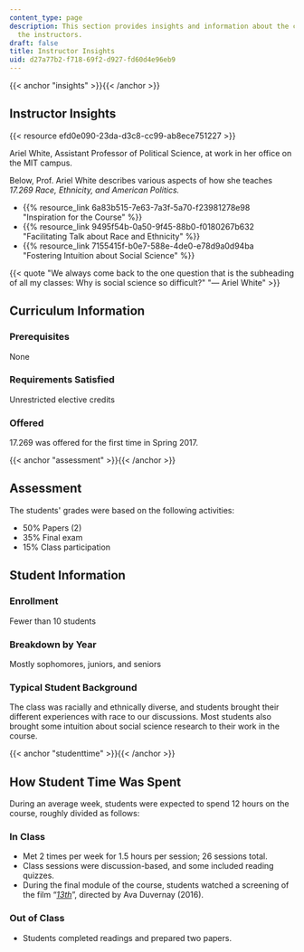 ```yaml
---
content_type: page
description: This section provides insights and information about the course from
  the instructors.
draft: false
title: Instructor Insights
uid: d27a77b2-f718-69f2-d927-fd60d4e96eb9
---
```

{{< anchor "insights" >}}{{< /anchor >}}

## Instructor Insights

{{< resource efd0e090-23da-d3c8-cc99-ab8ece751227 >}}

Ariel White, Assistant Professor of Political Science, at work in her office on the MIT campus.

Below, Prof. Ariel White describes various aspects of how she teaches _17.269 Race, Ethnicity, and American Politics._

- {{% resource_link 6a83b515-7e63-7a3f-5a70-f23981278e98 "Inspiration for the Course" %}}
- {{% resource_link 9495f54b-0a50-9f45-88b0-f0180267b632 "Facilitating Talk about Race and Ethnicity" %}}
- {{% resource_link 7155415f-b0e7-588e-4de0-e78d9a0d94ba "Fostering Intuition about Social Science" %}}

{{< quote "We always come back to the one question that is the subheading of all my classes: Why is social science so difficult?" "— Ariel White" >}}

## Curriculum Information

### Prerequisites

None

### Requirements Satisfied

Unrestricted elective credits

### Offered

17.269 was offered for the first time in Spring 2017.

{{< anchor "assessment" >}}{{< /anchor >}}

## Assessment

The students' grades were based on the following activities:

- 50% Papers (2)
- 35% Final exam
- 15% Class participation

## Student Information

### Enrollment

Fewer than 10 students

### Breakdown by Year

Mostly sophomores, juniors, and seniors

### Typical Student Background

The class was racially and ethnically diverse, and students brought their different experiences with race to our discussions. Most students also brought some intuition about social science research to their work in the course.

{{< anchor "studenttime" >}}{{< /anchor >}}

## How Student Time Was Spent

During an average week, students were expected to spend 12 hours on the course, roughly divided as follows:

### In Class

- Met 2 times per week for 1.5 hours per session; 26 sessions total.
- Class sessions were discussion-based, and some included reading quizzes.
- During the final module of the course, students watched a screening of the film “[_13th_](http://www.avaduvernay.com/13th/)”, directed by Ava Duvernay (2016).

### Out of Class

- Students completed readings and prepared two papers.